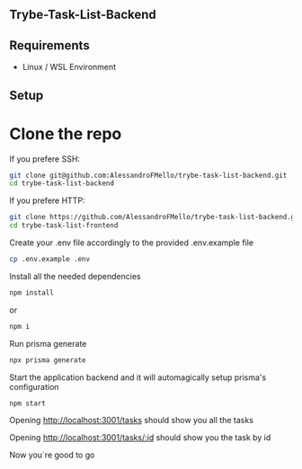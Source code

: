 ## Trybe-Task-List-Backend

## Requirements
* Linux / WSL Environment

## Setup
# Clone the repo
If you prefere SSH:
```bash
git clone git@github.com:AlessandroFMello/trybe-task-list-backend.git
cd trybe-task-list-backend
```
If you prefere HTTP:
```bash
git clone https://github.com/AlessandroFMello/trybe-task-list-backend.git
cd trybe-task-list-frontend
```

Create your .env file accordingly to the provided .env.example file
```bash
cp .env.example .env
```

Install all the needed dependencies
```bash
npm install
```
or
```bash
npm i
```

Run prisma generate
```bash
npx prisma generate
```

Start the application backend and it will automagically setup prisma's configuration
```bash
npm start
```

Opening [http://localhost:3001/tasks](http://localhost:3001/tasks) should show you all the tasks


Opening [http://localhost:3001/tasks/:id](http://localhost:3001/tasks/:id) should show you the task by id

Now you`re good to go

